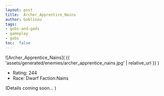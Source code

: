 ```yaml
---
layout: post
title:  Archer_Apprentice_Nains
author: Goblinou
tags:
- gobs-and-gods
- gameplay
- gobs
toc:  false
---
```


![Archer_Apprentice_Nains]( {{ 'assets/generated/enemies/archer_apprentice_nains.jpg' | relative_url }} )
- Rating: 244
- Race: Dwarf  Faction:Nains

(Details coming soon... )
